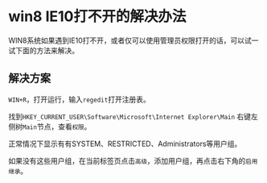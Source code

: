 # win8 IE10打不开的解决办法

WIN8系统如果遇到IE10打不开，或者仅可以使用管理员权限打开的话，可以试一试下面的方法来解决。

<!-- more -->

## 解决方案

`WIN+R`，打开运行，输入`regedit`打开注册表。

找到`HKEY_CURRENT_USER\Software\Microsoft\Internet Explorer\Main` 右键左侧树`Main`节点，查看`权限`。

正常情况下显示有有SYSTEM、RESTRICTED、Administrators等用户组。

如果没有这些用户组，在当前标签页点击`高级`，添加用户组，再点击右下角的`启用继承`。

